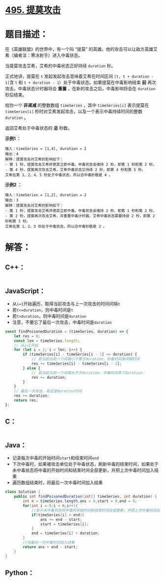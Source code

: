 # [495. 提莫攻击](https://leetcode-cn.com/problems/teemo-attacking/)

# 题目描述：

在《英雄联盟》的世界中，有一个叫 “提莫” 的英雄。他的攻击可以让敌方英雄艾希（编者注：寒冰射手）进入中毒状态。

当提莫攻击艾希，艾希的中毒状态正好持续 `duration` 秒。

正式地讲，提莫在 `t` 发起发起攻击意味着艾希在时间区间 `[t, t + duration - 1]`含 `t` 和 `t + duration - 1`）处于中毒状态。如果提莫在中毒影响结束 **前** 再次攻击，中毒状态计时器将会 **重置** ，在新的攻击之后，中毒影响将会在 `duration` 秒后结束。

给你一个 **非递减** 的整数数组 `timeSeries` ，其中 `timeSeries[i]` 表示提莫在 `timeSeries[i]` 秒时对艾希发起攻击，以及一个表示中毒持续时间的整数 `duration` 。

返回艾希处于中毒状态的 **总** 秒数。



**示例1 ：**

```
输入：timeSeries = [1,4], duration = 2
输出：4
解释：提莫攻击对艾希的影响如下：
- 第 1 秒，提莫攻击艾希并使其立即中毒。中毒状态会维持 2 秒，即第 1 秒和第 2 秒。
- 第 4 秒，提莫再次攻击艾希，艾希中毒状态又持续 2 秒，即第 4 秒和第 5 秒。
艾希在第 1、2、4、5 秒处于中毒状态，所以总中毒秒数是 4 。
```

**示例2 ：**

```
输入：timeSeries = [1,2], duration = 2
输出：3
解释：提莫攻击对艾希的影响如下：
- 第 1 秒，提莫攻击艾希并使其立即中毒。中毒状态会维持 2 秒，即第 1 秒和第 2 秒。
- 第 2 秒，提莫再次攻击艾希，并重置中毒计时器，艾希中毒状态需要持续 2 秒，即第 2 秒和第 3 秒。
艾希在第 1、2、3 秒处于中毒状态，所以总中毒秒数是 3 。
```



# 解答：

## C++：

```cpp

```

## JavaScript：

- 从`i=1`开始遍历，取得当前攻击与上一次攻击的时间间隔`t`
- 若`t<=duration`，则中毒时间是`t`
- 若`t>duration`，则中毒时间是`duration`
- 注意，不要忘了最后一次攻击，中毒时间是`duration`

```JavaScript
const findPoisonedDuration = (timeSeries, duration) => {
    let res = 0;
    const len = timeSeries.length;
    // 从i=1开始
    for (let i = 1; i < len; i++) {
        if (timeSeries[i] - timeSeries[i - 1] <= duration) {
            // 若当前与前一个间隔小于等于duration，中毒时间多间隔时间
            res += timeSeries[i] - timeSeries[i - 1];
        } else {
            // 若当前与前一个间隔大于于duration，中毒时间多了duration
            res += duration;
        }
    }
    // 最后一次攻击，肯定是duration时间
    res += duration;
    return res;
};
```

## C：
```c

```

## Java：
- 记录每次中毒的开始时间`start`和结束时间`end`
- 下次中毒时，如果被攻击单位处于中毒状态，刷新中毒的结束时间，如果处于未中毒状态将中毒的开始时间和结束时间全部更新，并把上次中毒时间加入结果
- 遍历数组结束时，将最后一次中毒时间加入结果
```java
class Solution {
    public int findPoisonedDuration(int[] timeSeries, int duration) {
        int n = timeSeries.length,ans = 0,start = 0,end = 0;
        for(int i = 0;i < n;i++){
            //处于未中毒状态将中毒的开始时间和结束时间全部更新，并把上次中毒时间加入结果
            if(timeSeries[i] > end){
                ans += end - start;
                start = timeSeries[i];
            }
            end = timeSeries[i] + duration;
        }
        //将最后一次中毒时间加入结果
        return ans + end - start;
    }
}
```

## Python：

```python

```
